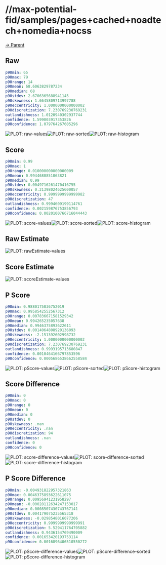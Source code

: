 
# //max-potential-fid/samples/pages+cached+noadtech+nomedia+nocss

[→ Parent](../..)


## Raw


```yaml
p90min: 65
p90max: 79
p90range: 14
p90mean: 68.6063829787234
p90median: 68
p90stdev: 2.6706365688941145
p90skewness: 1.6645809713997788
p90eccentricity: 1.0000000000000002
p90discretization: 7.230769230769231
outlandishness: 1.0120940302937744
confidence: 1.599003917353826
p90confidence: 1.079764267605296

```

![PLOT: raw-values](./raw/values.svg)![PLOT: raw-sorted](./raw/sorted.svg)![PLOT: raw-histogram](./raw/histogram.svg)
## Score


```yaml
p90min: 0.99
p90max: 1
p90range: 0.010000000000000009
p90mean: 0.9944680851063821
p90median: 0.99
p90stdev: 0.0049716261470416755
p90skewness: 0.21398024625600057
p90eccentricity: 0.9999999999999982
p90discretization: 47
outlandishness: 0.9994609199114761
confidence: 0.002159876753856793
p90confidence: 0.0020100766716044443

```

![PLOT: score-values](./score/values.svg)![PLOT: score-sorted](./score/sorted.svg)![PLOT: score-histogram](./score/histogram.svg)
## Raw Estimate

![PLOT: rawEstimate-values](./rawEstimate/values.svg)
## Score Estimate

![PLOT: scoreEstimate-values](./scoreEstimate/values.svg)
## P Score


```yaml
p90min: 0.9880175836752019
p90max: 0.9958542552567312
p90range: 0.007836671581529342
p90mean: 0.994265235057638
p90median: 0.9946375893622611
p90stdev: 0.0014064808920136093
p90skewness: -2.151392602998732
p90eccentricity: 1.0000000000000002
p90discretization: 7.230769230769231
outlandishness: 0.9993195713680847
confidence: 0.0010464166797853596
p90confidence: 0.0005686538662558584

```

![PLOT: pScore-values](./pScore/values.svg)![PLOT: pScore-sorted](./pScore/sorted.svg)![PLOT: pScore-histogram](./pScore/histogram.svg)
## Score Difference


```yaml
p90min: 0
p90max: 0
p90range: 0
p90mean: 0
p90median: 0
p90stdev: 0
p90skewness: .nan
p90eccentricity: .nan
p90discretization: 94
outlandishness: .nan
confidence: 0
p90confidence: 0

```

![PLOT: score-difference-values](./score-difference/values.svg)![PLOT: score-difference-sorted](./score-difference/sorted.svg)![PLOT: score-difference-histogram](./score-difference/histogram.svg)
## P Score Difference


```yaml
p90min: -0.004931822957321863
p90max: 0.0046375893622611075
p90range: 0.00956941231958297
p90mean: -0.00028112634247153017
p90median: 0.0008507430743767141
p90stdev: 0.004179075235565318
p90skewness: -0.0298548016077206
p90eccentricity: 0.9999999999999991
p90discretization: 5.529411764705882
outlandishness: 0.9436154769490009
confidence: 0.001653420193753114
p90confidence: 0.0016896406510550272

```

![PLOT: pScore-difference-values](./pScore-difference/values.svg)![PLOT: pScore-difference-sorted](./pScore-difference/sorted.svg)![PLOT: pScore-difference-histogram](./pScore-difference/histogram.svg)
